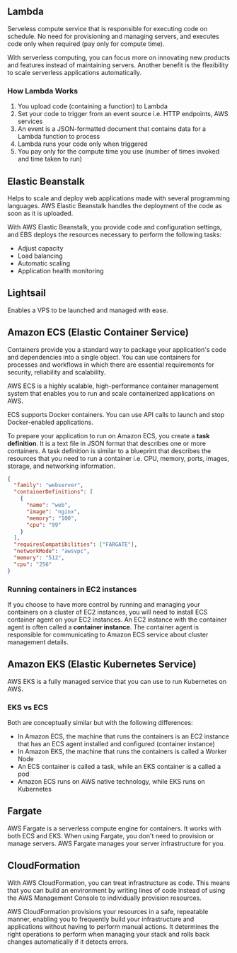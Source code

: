 ## Lambda

Serveless compute service that is responsible for executing code on schedule. No need for provisioning and managing servers, and executes code only when required (pay only for compute time).

With serverless computing, you can focus more on innovating new products and features instead of maintaining servers. Another benefit is the flexibility to scale serverless applications automatically.

### How Lambda Works

1. You upload code (containing a function) to Lambda
2. Set your code to trigger from an event source i.e. HTTP endpoints, AWS services
3. An event is a JSON-formatted document that contains data for a Lambda function to process
4. Lambda runs your code only when triggered
5. You pay only for the compute time you use (number of times invoked and time taken to run)

## Elastic Beanstalk

Helps to scale and deploy web applications made with several programming languages. AWS Elastic Beanstalk handles the deployment of the code as soon as it is uploaded.

With AWS Elastic Beanstalk, you provide code and configuration settings, and EBS deploys the resources necessary to perform the following tasks:

- Adjust capacity
- Load balancing
- Automatic scaling
- Application health monitoring

## Lightsail

Enables a VPS to be launched and managed with ease.

## Amazon ECS (Elastic Container Service)

Containers provide you a standard way to package your application's code and dependencies into a single object. You can use containers for processes and workflows in which there are essential requirements for security, reliability and scalability.

AWS ECS is a highly scalable, high-performance container management system that enables you to run and scale containerized applications on AWS.

ECS supports Docker containers. You can use API calls to launch and stop Docker-enabled applications.

To prepare your application to run on Amazon ECS, you create a **task definition**. It is a text file in JSON format that describes one or more containers. A task definition is similar to a blueprint that describes the resources that you need to run a container i.e. CPU, memory, ports, images, storage, and networking information.

```json
{
  "family": "webserver",
  "containerDefinitions": [
    {
      "name": "web",
      "image": "nginx",
      "memory": "100",
      "cpu": "99"
    }
  ],
  "requiresCompatibilities": ["FARGATE"],
  "networkMode": "awsvpc",
  "memory": "512",
  "cpu": "256"
}
```

### Running containers in EC2 instances

If you choose to have more control by running and managing your containers on a cluster of EC2 instances, you will need to install ECS container agent on your EC2 instances. An EC2 instance with the container agent is often called a **container instance**. The container agent is responsible for communicating to Amazon ECS service about cluster management details.

## Amazon EKS (Elastic Kubernetes Service)

AWS EKS is a fully managed service that you can use to run Kubernetes on AWS.

### EKS vs ECS

Both are conceptually similar but with the following differences:

- In Amazon ECS, the machine that runs the containers is an EC2 instance that has an ECS agent installed and configured (container instance)
- In Amazon EKS, the machine that runs the containers is called a Worker Node
- An ECS container is called a task, while an EKS container is a called a pod
- Amazon ECS runs on AWS native technology, while EKS runs on Kubernetes

## Fargate

AWS Fargate is a serverless compute engine for containers. It works with both ECS and EKS. When using Fargate, you don't need to provision or manage servers. AWS Fargate manages your server infrastructure for you.

## CloudFormation

With AWS CloudFormation, you can treat infrastructure as code. This means that you can build an environment by writing lines of code instead of using the AWS Management Console to individually provision resources.

AWS CloudFormation provisions your resources in a safe, repeatable manner, enabling you to frequently build your infrastructure and applications without having to perform manual actions. It determines the right operations to perform when managing your stack and rolls back changes automatically if it detects errors.
